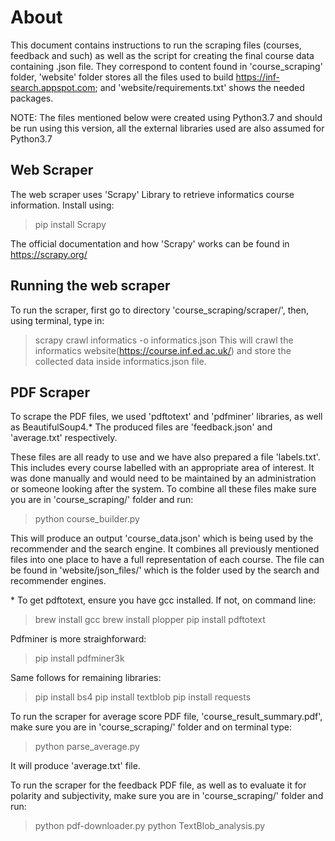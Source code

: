 # About

This document contains instructions to run the scraping files (courses, feedback and such) as well as the script for creating the final course data containing .json file. They correspond to content found in 'course_scraping' folder, 'website' folder stores all the files used to build https://inf-search.appspot.com; and 'website/requirements.txt' shows the needed packages. 

NOTE: The files mentioned below were created using Python3.7 and should be run using this version, all the external libraries used are also assumed for Python3.7

## Web Scraper
The web scraper uses 'Scrapy' Library to retrieve informatics course information. Install using:
> pip install Scrapy

The official documentation and how 'Scrapy' works can be found in https://scrapy.org/

## Running the web scraper
To run the scraper, first go to directory 'course_scraping/scraper/', then, using terminal, type in:
> scrapy crawl informatics -o informatics.json
This will crawl the informatics website(https://course.inf.ed.ac.uk/) and store the collected data inside informatics.json file. 

## PDF Scraper
To scrape the PDF files, we used 'pdftotext' and 'pdfminer' libraries, as well as BeautifulSoup4.* The produced files are 'feedback.json' and 'average.txt' respectively. 

These files are all ready to use and we have also prepared a file 'labels.txt'. This includes every course labelled with an appropriate area of interest. It was done manually and would need to be maintained by an administration or someone looking after the system. To combine all these files make sure you are in 'course_scraping/' folder and run:
> python course_builder.py

This will produce an output 'course_data.json' which is being used by the recommender and the search engine. It combines all previously mentioned files into one place to have a full representation of each course. The file can be found in 'website/json_files/' which is the folder used by the search and recommender engines.


\* To get pdftotext, ensure you have gcc installed. If not, on command line:

> brew install gcc
> brew install plopper
> pip install pdftotext

Pdfminer is more straighforward:
> pip install pdfminer3k

Same follows for remaining libraries:
> pip install bs4
> pip install textblob 
> pip install requests


To run the scraper for average score PDF file, 'course_result_summary.pdf', make sure you are in 'course_scraping/' folder and on terminal type:
> python parse_average.py 

It will produce 'average.txt' file.

To run the scraper for the feedback PDF file, as well as to evaluate it for polarity and subjectivity, make sure you are in 'course_scraping/' folder and run:
> python pdf-downloader.py
> python TextBlob_analysis.py